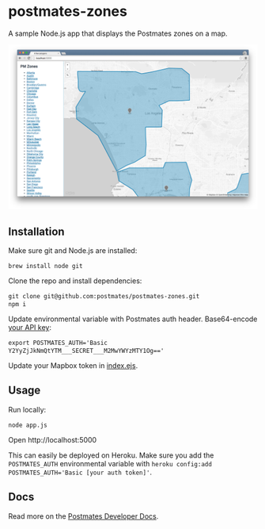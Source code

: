 # postmates-zones

A sample Node.js app that displays the Postmates zones on a map.

![Screenshot](/public/ss.png)


## Installation

Make sure git and Node.js are installed:

    brew install node git

Clone the repo and install dependencies:

    git clone git@github.com:postmates/postmates-zones.git
    npm i

Update environmental variable with Postmates auth header. Base64-encode [your API key](https://postmates.com/developer/apikey):

    export POSTMATES_AUTH='Basic Y2YyZjJkNmQtYTM___SECRET___M2MwYWYzMTY1Og=='

Update your Mapbox token in [index.ejs](views/index.ejs#L24).

## Usage

Run locally:

    node app.js

Open http://localhost:5000

This can easily be deployed on Heroku. Make sure you add the `POSTMATES_AUTH` environmental variable with `heroku config:add POSTMATES_AUTH='Basic [your auth token]'`.

## Docs

Read more on the [Postmates Developer Docs](https://postmates.com/developer/docs/endpoints#get_zones).
